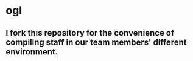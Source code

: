 # ogl
## I fork this repository for the convenience of compiling staff in our team members' different environment.
